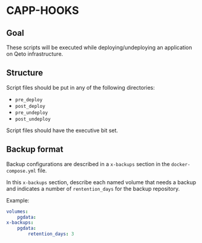 CAPP-HOOKS
==========

Goal
----

These scripts will be executed while deploying/undeploying an application on Qeto infrastructure.

Structure
---------

Script files should be put in any of the following directories:
- `pre_deploy`
- `post_deploy`
- `pre_undeploy`
- `post_undeploy`

Script files should have the executive bit set.


Backup format
-------------

Backup configurations are described in a `x-backups` section in the `docker-compose.yml` file.

In this `x-backups` section, describe each named volume that needs a backup
and indicates a number of `rentention_days` for the backup repository.

Example:
```yaml
volumes:
    pgdata:
x-backups:
    pgdata:
        retention_days: 3
```
